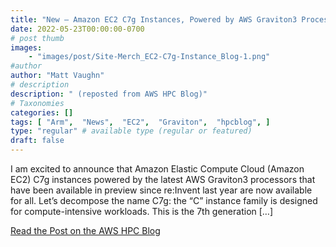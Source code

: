 ```yaml
---
title: "New – Amazon EC2 C7g Instances, Powered by AWS Graviton3 Processors"
date: 2022-05-23T00:00:00-0700
# post thumb
images:
    - "images/post/Site-Merch_EC2-C7g-Instance_Blog-1.png"
#author
author: "Matt Vaughn"
# description
description: " (reposted from AWS HPC Blog)"
# Taxonomies
categories: []
tags: [ "Arm",  "News",  "EC2",  "Graviton",  "hpcblog", ]
type: "regular" # available type (regular or featured)
draft: false
---
```


I am excited to announce that Amazon Elastic Compute Cloud (Amazon EC2) C7g instances powered by the latest AWS Graviton3 processors that have been available in preview since re:Invent last year are now available for all. Let’s decompose the name C7g: the “C” instance family is designed for compute-intensive workloads. This is the 7th generation […]

<a href="https://aws.amazon.com/blogs/aws/new-amazon-ec2-c7g-instances-powered-by-aws-graviton3-processors/" class="btn btn-primary btn-lg active" role="button" aria-pressed="true" style="margin-top: 8px;">Read the Post on the AWS HPC Blog</a>
